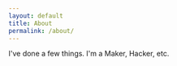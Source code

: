 ```yaml
---
layout: default
title: About
permalink: /about/
---
```

 I've done a few things.
I'm a Maker, Hacker, etc.
